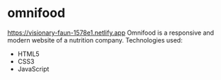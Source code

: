 # omnifood
https://visionary-faun-1578e1.netlify.app
Omnifood is a responsive and modern website of a nutrition company. 
Technologies used: 
  - HTML5
  - CSS3
  - JavaScript
